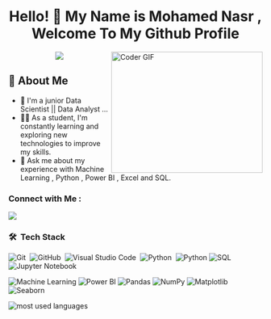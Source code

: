 
<h1 align="center">Hello! 👋 <!-- <img src="https://raw.githubusercontent.com/MartinHeinz/MartinHeinz/master/wave.gif" width="25px"> --> My Name is Mohamed Nasr , Welcome To My Github Profile </h1>

<img align="right" src="https://media.giphy.com/media/SWoSkN6DxTszqIKEqv/giphy.gif" alt="Coder GIF" width="300" height="240">


</p> 
<p align="center">
  <img src="https://readme-typing-svg.demolab.com/?lines=+{وَ+قُلْ+رَبِّ+زِدْنِي+عِلْماً}+قال+تعالى" style="color:black" />
</p>

## 🚀 About Me



- 🏢 I'm a  junior Data Scientist || Data Analyst ...
- 👨‍💻 As a  student, I'm constantly learning and exploring new technologies to improve my skills.
- 💬 Ask me about my experience with Machine Learning  , Python ,  Power BI , Excel and  SQL.




### Connect with Me :

<a href="https://www.linkedin.com/in/mohamed-nasr-mohamed" target="_blank"><img src="https://img.shields.io/badge/-Mohamed Nasr%20-0077B5?style=for-the-badge&logo=Linkedin&logoColor=white"/></a>





### 🛠 &nbsp;Tech Stack
![Git](https://img.shields.io/badge/-Git-05122A?style=flat&logo=git)&nbsp;
![GitHub](https://img.shields.io/badge/-GitHub-05122A?style=flat&logo=github)&nbsp;
![Visual Studio Code](https://img.shields.io/badge/-Visual%20Studio%20Code-05122A?style=flat&logo=visual-studio-code&logoColor=007ACC)&nbsp;
![Python](https://img.shields.io/badge/-Python%20-05122A?style=flat&logo=python)&nbsp;
![Python](https://img.shields.io/badge/-Python%20-05122A?style=flat&logo=python)
![SQL](https://img.shields.io/badge/-SQL%20-05122A?style=flat&logo=postgresql)
![Jupyter Notebook](https://img.shields.io/badge/-Jupyter%20Notebook%20-05122A?style=flat&logo=jupyter)

![Machine Learning](https://img.shields.io/badge/-Machine%20Learning%20-05122A?style=flat&logo=python)
![Power BI](https://img.shields.io/badge/-Power%20BI%20-05122A?style=flat&logo=powerbi)
![Pandas](https://img.shields.io/badge/-Pandas%20-05122A?style=flat&logo=pandas)
![NumPy](https://img.shields.io/badge/-NumPy%20-05122A?style=flat&logo=numpy)
![Matplotlib](https://img.shields.io/badge/-Matplotlib%20-05122A?style=flat&logo=matplotlib)
![Seaborn](https://img.shields.io/badge/-Seaborn%20-05122A?style=flat&logo=seaborn)




<img align="left" src="https://github-readme-stats.vercel.app/api/top-langs?username=ABDELHALIM9&show_icons=true&locale=en&layout=compact&theme=radical" alt="most used languages" />

